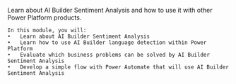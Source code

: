 Learn about AI Builder Sentiment Analysis and how to use it with other Power Platform products.

    In this module, you will: 
    •	Learn about AI Builder Sentiment Analysis
    •	Learn how to use AI Builder language detection within Power Platform
    •	Evaluate which business problems can be solved by AI Builder Sentiment Analysis
    •	Develop a simple flow with Power Automate that will use AI Builder Sentiment Analysis
